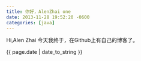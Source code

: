 ```yaml
---
title: 你好，AlenZhai one
date: 2013-11-28 19:52:20 -0600
categories: [java]
---
```


Hi,Alen Zhai
今天我终于，在Github上有自己的博客了。

{{ page.date | date_to_string }}